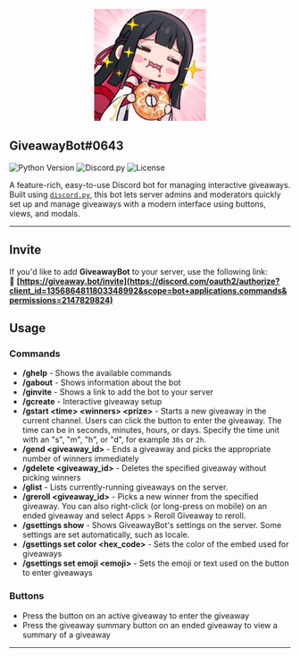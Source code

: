 <p align="center">
  <img src="GiveawayBoticon.jpg" alt="Bot Logo" width="200"/>
</p>

## GiveawayBot#0643

![Python Version](https://img.shields.io/badge/python-3.8+-blue)
![Discord.py](https://img.shields.io/badge/discord.py-2.3+-blueviolet)
![License](https://img.shields.io/github/license/Nikz-Py/GiveawayBot-Legacy)

A feature-rich, easy-to-use Discord bot for managing interactive giveaways. Built using [`discord.py`](https://github.com/Rapptz/discord.py), this bot lets server admins and moderators quickly set up and manage giveaways with a modern interface using buttons, views, and modals.

---

## Invite
If you'd like to add **GiveawayBot** to your server, use the following link:<br>
🔗 **[https://giveaway.bot/invite](https://discord.com/oauth2/authorize?client_id=1356864811803348992&scope=bot+applications.commands&permissions=2147829824)**

## Usage
### Commands  
  * **/ghelp** - Shows the available commands
  * **/gabout** - Shows information about the bot
  * **/ginvite** - Shows a link to add the bot to your server
  * **/gcreate** - Interactive giveaway setup
  * **/gstart \<time> \<winners> \<prize>** - Starts a new giveaway in the current channel. Users can click the button to enter the giveaway. The time can be in seconds, minutes, hours, or days. Specify the time unit with an "s", "m", "h", or "d", for example `30s` or `2h`.
  * **/gend \<giveaway_id>** - Ends a giveaway and picks the appropriate number of winners immediately
  * **/gdelete \<giveaway_id>** - Deletes the specified giveaway without picking winners
  * **/glist** - Lists currently-running giveaways on the server.
  * **/greroll \<giveaway_id>** - Picks a new winner from the specified giveaway. You can also right-click (or long-press on mobile) on an ended giveaway and select Apps > Reroll Giveaway to reroll.
  * **/gsettings show** - Shows GiveawayBot's settings on the server. Some settings are set automatically, such as locale.
  * **/gsettings set color \<hex_code>** - Sets the color of the embed used for giveaways
  * **/gsettings set emoji \<emoji>** - Sets the emoji or text used on the button to enter giveaways

### Buttons  
  * Press the button on an active giveaway to enter the giveaway
  * Press the giveaway summary button on an ended giveaway to view a summary of a giveaway

---
